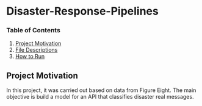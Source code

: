 # Disaster-Response-Pipelines

### Table of Contents

1. [Project Motivation](#motivation)
2. [File Descriptions](#files)
3. [How to Run](#run)


## Project Motivation <a name="motivation"></a>

In this project, it was carried out based on data from Figure Eight. 
The main objective is build a model for an API that classifies disaster real messages.

